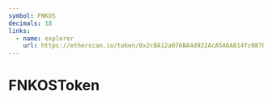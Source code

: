 ```yaml
---
symbol: FNKOS
decimals: 18
links:
  - name: explorer
    url: https://etherscan.io/token/0x2cBA12a076BA4d922AcA5A6A814fc08701A2333C
---
```


# FNKOSToken
